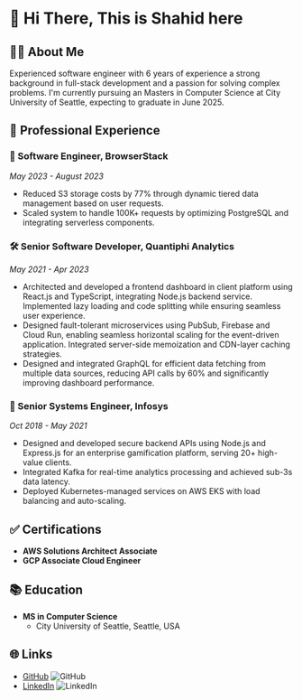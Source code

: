 # 👋 Hi There, This is Shahid here

## 🧑‍💻 About Me

Experienced software engineer with 6 years of experience a strong background in full-stack development and a passion for solving complex problems. I'm currently pursuing an Masters in Computer Science at City University of Seattle, expecting to graduate in June 2025.

## 🌟 Professional Experience

### 🚀 Software Engineer, BrowserStack
*May 2023 - August 2023*
-	Reduced S3 storage costs by 77% through dynamic tiered data management based on user requests.
-	Scaled system to handle 100K+ requests by optimizing PostgreSQL and integrating serverless components.


### 🛠️ Senior Software Developer, Quantiphi Analytics
*May 2021 - Apr 2023*
-	Architected and developed a frontend dashboard in client platform using React.js and TypeScript, integrating Node.js backend service. Implemented lazy loading and code splitting while ensuring seamless user experience.
-	Designed fault-tolerant microservices using PubSub, Firebase and Cloud Run, enabling seamless horizontal scaling for the event-driven application. Integrated server-side memoization and CDN-layer caching strategies.
-	Designed and integrated GraphQL for efficient data fetching from multiple data sources, reducing API calls by 60% and significantly improving dashboard performance.

  
### 🔬 Senior Systems Engineer, Infosys
*Oct 2018 - May 2021*
- Designed and developed secure backend APIs using Node.js and Express.js for an enterprise gamification platform, serving 20+ high-value clients.
- Integrated Kafka for real-time analytics processing and achieved sub-3s data latency.
-	Deployed Kubernetes-managed services on AWS EKS with load balancing and auto-scaling.




## ✅ Certifications

- **AWS Solutions Architect Associate**
- **GCP Associate Cloud Engineer**
  
## 📚 Education

- **MS in Computer Science**
  - City University of Seattle, Seattle, USA

## 🌐 Links

- [GitHub](https://github.com/shahid-k) ![GitHub](https://img.icons8.com/material-outlined/24/000000/github.png)
- [LinkedIn](https://www.linkedin.com/in/shahidkhan96/) ![LinkedIn](https://img.icons8.com/material-rounded/24/000000/linkedin.png)

